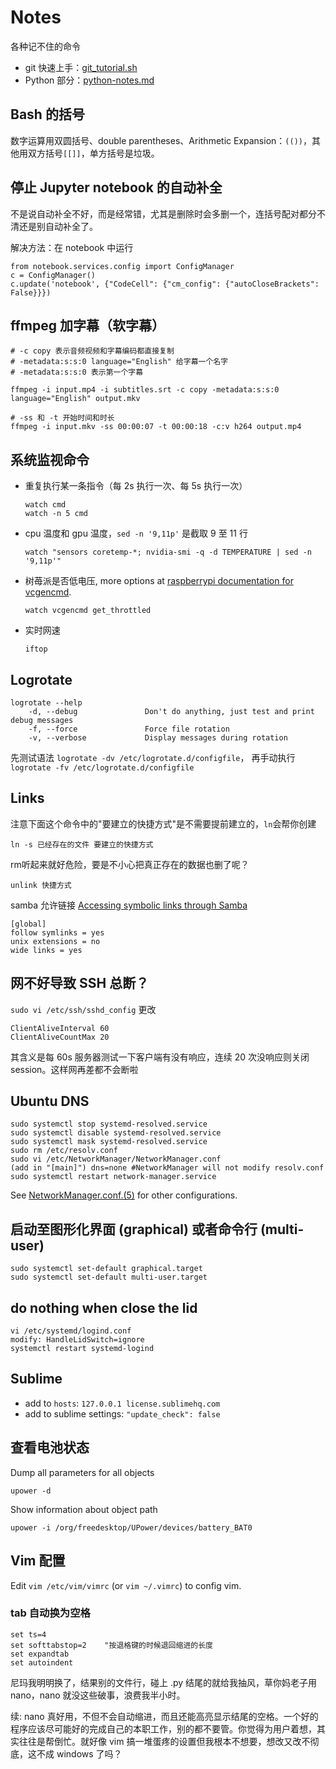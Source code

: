 # Notes
各种记不住的命令

* git 快速上手：[git_tutorial.sh](https://github.com/WhymustIhaveaname/Notes/blob/main/git_tutorial.sh)
* Python 部分：[python-notes.md](https://github.com/WhymustIhaveaname/Notes/blob/main/python-notes.md)

## Bash 的括号

数字运算用双圆括号、double parentheses、Arithmetic Expansion：`(())`，其他用双方括号`[[]]`，单方括号是垃圾。

## 停止 Jupyter notebook 的自动补全

不是说自动补全不好，而是经常错，尤其是删除时会多删一个，连括号配对都分不清还是别自动补全了。

解决方法：在 notebook 中运行
```
from notebook.services.config import ConfigManager
c = ConfigManager()
c.update('notebook', {"CodeCell": {"cm_config": {"autoCloseBrackets": False}}})
```

## ffmpeg 加字幕（软字幕）

```
# -c copy 表示音频视频和字幕编码都直接复制
# -metadata:s:s:0 language="English" 给字幕一个名字
# -metadata:s:s:0 表示第一个字幕

ffmpeg -i input.mp4 -i subtitles.srt -c copy -metadata:s:s:0 language="English" output.mkv
```

```
# -ss 和 -t 开始时间和时长
ffmpeg -i input.mkv -ss 00:00:07 -t 00:00:18 -c:v h264 output.mp4
```

## 系统监视命令

* 重复执行某一条指令（每 2s 执行一次、每 5s 执行一次）

    ```
    watch cmd
    watch -n 5 cmd
    ```

* cpu 温度和 gpu 温度，`sed -n '9,11p'` 是截取 9 至 11 行

    `watch "sensors coretemp-*; nvidia-smi -q -d TEMPERATURE | sed -n '9,11p'"`

* 树苺派是否低电压, more options at [raspberrypi documentation for vcgencmd](https://www.raspberrypi.com/documentation/computers/os.html#vcgencmd).

    `watch vcgencmd get_throttled`

* 实时网速

    `iftop`

## Logrotate

```
logrotate --help
    -d, --debug               Don't do anything, just test and print debug messages
    -f, --force               Force file rotation
    -v, --verbose             Display messages during rotation
```
先测试语法 `logrotate -dv /etc/logrotate.d/configfile`， 再手动执行 `logrotate -fv /etc/logrotate.d/configfile`


## Links

注意下面这个命令中的"要建立的快捷方式"是不需要提前建立的，`ln`会帮你创建

```ln -s 已经存在的文件 要建立的快捷方式```

rm听起来就好危险，要是不小心把真正存在的数据也删了呢？

```unlink 快捷方式```

samba 允许链接 [Accessing symbolic links through Samba](https://access.redhat.com/solutions/54407)

```
[global]
follow symlinks = yes
unix extensions = no
wide links = yes
```

## 网不好导致 SSH 总断？

`sudo vi /etc/ssh/sshd_config` 更改
```
ClientAliveInterval 60
ClientAliveCountMax 20
```
其含义是每 60s 服务器测试一下客户端有没有响应，连续 20 次没响应则关闭 session。这样网再差都不会断啦

## Ubuntu DNS

```
sudo systemctl stop systemd-resolved.service
sudo systemctl disable systemd-resolved.service
sudo systemctl mask systemd-resolved.service
sudo rm /etc/resolv.conf
sudo vi /etc/NetworkManager/NetworkManager.conf
(add in "[main]") dns=none #NetworkManager will not modify resolv.conf
sudo systemctl restart network-manager.service
```
See [NetworkManager.conf.(5)](https://manpages.debian.org/unstable/network-manager/NetworkManager.conf.5.en.html) for other configurations.

## 启动至图形化界面 (graphical) 或者命令行 (multi-user)

```
sudo systemctl set-default graphical.target
sudo systemctl set-default multi-user.target
```

## do nothing when close the lid

```
vi /etc/systemd/logind.conf
modify: HandleLidSwitch=ignore
systemctl restart systemd-logind
```

## Sublime

* add to `hosts`: `127.0.0.1 license.sublimehq.com`
* add to sublime settings: `"update_check": false`


## 查看电池状态
Dump all parameters for all objects

```upower -d```

Show information about object path

```upower -i /org/freedesktop/UPower/devices/battery_BAT0```

## Vim 配置

Edit `vim /etc/vim/vimrc` (or `vim ~/.vimrc`) to config vim.

### tab 自动换为空格
```
set ts=4
set softtabstop=2    "按退格键的时候退回缩进的长度
set expandtab
set autoindent
```
尼玛我明明换了，结果别的文件行，碰上 .py 结尾的就给我抽风，草你妈老子用 nano，nano 就没这些破事，浪费我半小时。

续: nano 真好用，不但不会自动缩进，而且还能高亮显示结尾的空格。一个好的程序应该尽可能好的完成自己的本职工作，别的都不要管。你觉得为用户着想，其实往往是帮倒忙。就好像 vim 搞一堆蛋疼的设置但我根本不想要，想改又改不彻底，这不成 windows 了吗？
